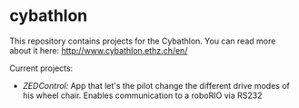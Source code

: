 # cybathlon
This repository contains projects for the Cybathlon. You can read more about it here: http://www.cybathlon.ethz.ch/en/

Current projects:
* *ZEDControl:* App that let's the pilot change the different drive modes of his wheel chair. Enables communication to a roboRIO via RS232
